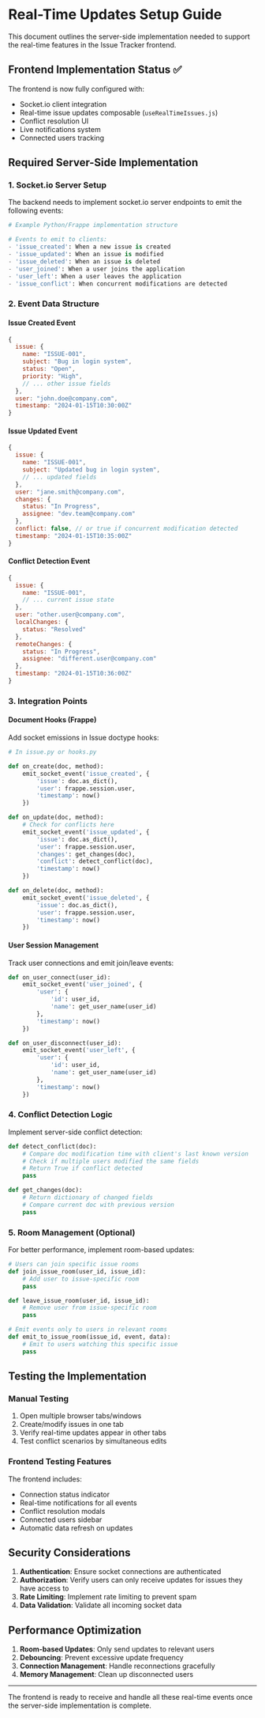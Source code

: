 # Real-Time Updates Setup Guide

This document outlines the server-side implementation needed to support the real-time features in the Issue Tracker frontend.

## Frontend Implementation Status ✅

The frontend is now fully configured with:
- Socket.io client integration
- Real-time issue updates composable (`useRealTimeIssues.js`)
- Conflict resolution UI
- Live notifications system
- Connected users tracking

## Required Server-Side Implementation

### 1. Socket.io Server Setup

The backend needs to implement socket.io server endpoints to emit the following events:

```python
# Example Python/Frappe implementation structure

# Events to emit to clients:
- 'issue_created': When a new issue is created
- 'issue_updated': When an issue is modified  
- 'issue_deleted': When an issue is deleted
- 'user_joined': When a user joins the application
- 'user_left': When a user leaves the application
- 'issue_conflict': When concurrent modifications are detected
```

### 2. Event Data Structure

#### Issue Created Event
```javascript
{
  issue: {
    name: "ISSUE-001",
    subject: "Bug in login system",
    status: "Open",
    priority: "High",
    // ... other issue fields
  },
  user: "john.doe@company.com",
  timestamp: "2024-01-15T10:30:00Z"
}
```

#### Issue Updated Event
```javascript
{
  issue: {
    name: "ISSUE-001", 
    subject: "Updated bug in login system",
    // ... updated fields
  },
  user: "jane.smith@company.com",
  changes: {
    status: "In Progress",
    assignee: "dev.team@company.com"
  },
  conflict: false, // or true if concurrent modification detected
  timestamp: "2024-01-15T10:35:00Z"
}
```

#### Conflict Detection Event
```javascript
{
  issue: {
    name: "ISSUE-001",
    // ... current issue state
  },
  user: "other.user@company.com",
  localChanges: {
    status: "Resolved"
  },
  remoteChanges: {
    status: "In Progress",
    assignee: "different.user@company.com"
  },
  timestamp: "2024-01-15T10:36:00Z"
}
```

### 3. Integration Points

#### Document Hooks (Frappe)
Add socket emissions in Issue doctype hooks:

```python
# In issue.py or hooks.py

def on_create(doc, method):
    emit_socket_event('issue_created', {
        'issue': doc.as_dict(),
        'user': frappe.session.user,
        'timestamp': now()
    })

def on_update(doc, method):
    # Check for conflicts here
    emit_socket_event('issue_updated', {
        'issue': doc.as_dict(), 
        'user': frappe.session.user,
        'changes': get_changes(doc),
        'conflict': detect_conflict(doc),
        'timestamp': now()
    })

def on_delete(doc, method):
    emit_socket_event('issue_deleted', {
        'issue': doc.as_dict(),
        'user': frappe.session.user,
        'timestamp': now()
    })
```

#### User Session Management
Track user connections and emit join/leave events:

```python
def on_user_connect(user_id):
    emit_socket_event('user_joined', {
        'user': {
            'id': user_id,
            'name': get_user_name(user_id)
        },
        'timestamp': now()
    })

def on_user_disconnect(user_id):
    emit_socket_event('user_left', {
        'user': {
            'id': user_id,
            'name': get_user_name(user_id)
        },
        'timestamp': now()
    })
```

### 4. Conflict Detection Logic

Implement server-side conflict detection:

```python
def detect_conflict(doc):
    # Compare doc modification time with client's last known version
    # Check if multiple users modified the same fields
    # Return True if conflict detected
    pass

def get_changes(doc):
    # Return dictionary of changed fields
    # Compare current doc with previous version
    pass
```

### 5. Room Management (Optional)

For better performance, implement room-based updates:

```python
# Users can join specific issue rooms
def join_issue_room(user_id, issue_id):
    # Add user to issue-specific room
    pass

def leave_issue_room(user_id, issue_id):
    # Remove user from issue-specific room  
    pass

# Emit events only to users in relevant rooms
def emit_to_issue_room(issue_id, event, data):
    # Emit to users watching this specific issue
    pass
```

## Testing the Implementation

### Manual Testing
1. Open multiple browser tabs/windows
2. Create/modify issues in one tab
3. Verify real-time updates appear in other tabs
4. Test conflict scenarios by simultaneous edits

### Frontend Testing Features
The frontend includes:
- Connection status indicator
- Real-time notifications for all events
- Conflict resolution modals
- Connected users sidebar
- Automatic data refresh on updates

## Security Considerations

1. **Authentication**: Ensure socket connections are authenticated
2. **Authorization**: Verify users can only receive updates for issues they have access to
3. **Rate Limiting**: Implement rate limiting to prevent spam
4. **Data Validation**: Validate all incoming socket data

## Performance Optimization

1. **Room-based Updates**: Only send updates to relevant users
2. **Debouncing**: Prevent excessive update frequency
3. **Connection Management**: Handle reconnections gracefully
4. **Memory Management**: Clean up disconnected users

---

The frontend is ready to receive and handle all these real-time events once the server-side implementation is complete.